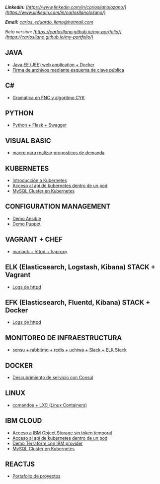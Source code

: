 


***Linkedin:*** *[https://www.linkedin.com/in/carlosllanolozano/](https://www.linkedin.com/in/carlosllanolozano/)*


***Email:*** *carlos_eduardo_llano@hotmail.com*

*Beta version:* *[https://carlosllano.github.io/my-portfolio/](https://carlosllano.github.io/my-portfolio/)*


## JAVA ##
* [Java EE (JEE) web application + Docker](https://carlosllano.github.io/b2bGinebra/)
* [Firma de archivos mediante esquema de clave pública](https://carlosllano.github.io/FirmaDigital/)

## C# ##
* [Gramática en FNC y algoritmo CYK](https://carlosllano.github.io/GramaticaFNC/)

## PYTHON ##
* [Python + Flask + Swagger](https://carlosllano.github.io/so-exam2/)

## VISUAL BASIC ##
* [macro para realizar pronosticos de demanda](https://www.youtube.com/watch?v=W7Zu8kcANko)

## KUBERNETES ##
* [Introducción a Kubernetes](https://carlosllano.github.io/sd-project/)
* [Acceso al api de kubernetes dentro de un pod](https://carlosllano.github.io/kubernetes-api/)
* [MySQL Cluster en Kubernetes](https://carlosllano.github.io/k8s-mysql-replicas/)

## CONFIGURATION MANAGEMENT
* [Demo Ansible](https://carlosllano.github.io/Ansible/)
* [Demo Puppet](https://carlosllano.github.io/Puppet/)

## VAGRANT + CHEF ##
* [mariadb + httpd + haproxy](https://carlosllano.github.io/sd-workshop1/)

## ELK (Elasticsearch, Logstash, Kibana) STACK + Vagrant ##
* [Logs de httpd](https://carlosllano.github.io/sd-exam1/)

## EFK (Elasticsearch, Fluentd, Kibana) STACK + Docker ##
* [Logs de httpd](https://carlosllano.github.io/sd-exam2/)

## MONITOREO DE INFRAESTRUCTURA
* [sensu + rabbitmq + redis + uchiwa + Slack + ELK Stack](https://carlosllano.github.io/so-exam3/)

## DOCKER ##
* [Descubrimiento de servicio con Consul](https://carlosllano.github.io/sd-exam3/)

## LINUX ##
* [comandos + LXC (Linux Containers)](https://carlosllano.github.io/so-exam1/)

## IBM CLOUD ##
* [Acceso a IBM Object Storage sin token temporal](https://carlosllano.github.io/IBMObjectStorage/)
* [Acceso al api de kubernetes dentro de un pod](https://carlosllano.github.io/kubernetes-api/)
* [Demo Terraform con IBM provider](https://carlosllano.github.io/Terraform/)
* [MySQL Cluster en Kubernetes](https://carlosllano.github.io/k8s-mysql-replicas/)

## REACTJS ##
* [Portafolio de proyectos](https://carlosllano.github.io/my-portfolio/index.html)

